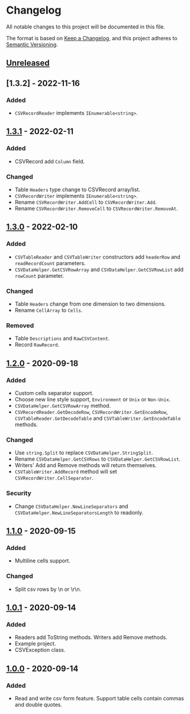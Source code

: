 # Changelog
All notable changes to this project will be documented in this file.

The format is based on [Keep a Changelog](https://keepachangelog.com/en/1.0.0/),
and this project adheres to [Semantic Versioning](https://semver.org/spec/v2.0.0.html).

## [Unreleased]

## [1.3.2] - 2022-11-16
### Added
- `CSVRecordReader` implements `IEnumerable<string>`.

## [1.3.1] - 2022-02-11
### Added
- CSVRecord add `Column` field.

### Changed
- Table `Headers` type change to CSVRecord array/list.
- `CSVRecordWriter` implements `IEnumerable<string>`.
- Rename `CSVRecordWriter.AddCell` to `CSVRecordWriter.Add`.
- Rename `CSVRecordWriter.RemoveCell` to `CSVRecordWriter.RemoveAt`.

## [1.3.0] - 2022-02-10
### Added
- `CSVTableReader` and `CSVTableWriter` constructors add `headerRow` and `readRecordCount` parameters.
- `CSVDataHelper.GetCSVRowArray` and `CSVDataHelper.GetCSVRowList` add `rowCount` parameter.

### Changed
- Table `Headers` change from one dimension to two dimensions.
- Rename `CellArray` to `Cells`.

### Removed
- Table `Descriptions` and `RawCSVContent`.
- Record `RawRecord`.

## [1.2.0] - 2020-09-18
### Added
- Custom cells separator support.
- Choose new line style support, `Environment` or `Unix` or `Non-Unix`.
- `CSVDataHelper.GetCSVRowArray` method.
- `CSVRecordReader.GetDecodeRow`, `CSVRecordWriter.GetEncodeRow`, 
`CSVTableReader.GetDecodeTable` and `CSVTableWriter.GetEncodeTable` methods.

### Changed
- Use `string.Split` to replace `CSVDataHelper.StringSplit`.
- Rename `CSVDataHelper.GetCSVRows` to `CSVDataHelper.GetCSVRowList`.
- Writers' Add and Remove methods will return themselves.
- `CSVTableWriter.AddRecord` method will set `CSVRecordWriter.CellSeparator`.

### Security
- Change `CSVDataHelper.NewLineSeparators` and `CSVDataHelper.NewLineSeparatorsLength` to readonly.

## [1.1.0] - 2020-09-15
### Added
- Multiline cells support.

### Changed
- Split csv rows by \n or \r\n.


## [1.0.1] - 2020-09-14
### Added
- Readers add ToString methods. Writers add Remove methods.
- Example project.
- CSVException class.

## [1.0.0] - 2020-09-14
### Added
- Read and write csv form feature. Support table cells contain commas and double quotes.

[Unreleased]: https://github.com/Mr-sB/TinyCSV/compare/v1.3.2...HEAD
[1.3.1]: https://github.com/Mr-sB/TinyCSV/compare/v1.3.1...v1.3.2
[1.3.1]: https://github.com/Mr-sB/TinyCSV/compare/v1.3.0...v1.3.1
[1.3.0]: https://github.com/Mr-sB/TinyCSV/compare/v1.2.0...v1.3.0
[1.2.0]: https://github.com/Mr-sB/TinyCSV/compare/v1.1.0...v1.2.0
[1.1.0]: https://github.com/Mr-sB/TinyCSV/compare/v1.0.1...v1.1.0
[1.0.1]: https://github.com/Mr-sB/TinyCSV/compare/v1.0.0...v1.0.1
[1.0.0]: https://github.com/Mr-sB/TinyCSV/releases/tag/v1.0.0
